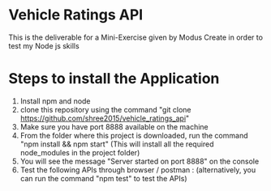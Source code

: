 # Vehicle Ratings API
This is the deliverable for a Mini-Exercise given by Modus Create in order to test my Node js skills

# Steps to install the Application 
1. Install npm and node 
2. clone this repository using the command "git clone https://github.com/shree2015/vehicle_ratings_api"
3. Make sure you have port 8888 available on the machine
3. From the folder where this project is downloaded, run the command "npm install && npm start" 
    (This will install all the required node_modules in the project folder)
4. You will see the message "Server started on port 8888" on the console
5. Test the following APIs through browser / postman : (alternatively, you can run the command "npm test" to test the APIs)
